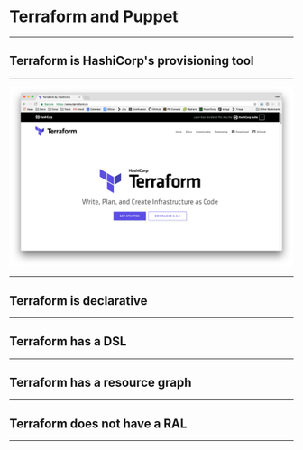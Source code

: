 # Terraform and Puppet

---

## Terraform is HashiCorp's provisioning tool

---

![inline](terraformio_site.png)

---

## Terraform is declarative

---

## Terraform has a DSL

---

## Terraform has a resource graph

---

## Terraform does not have a RAL

---
